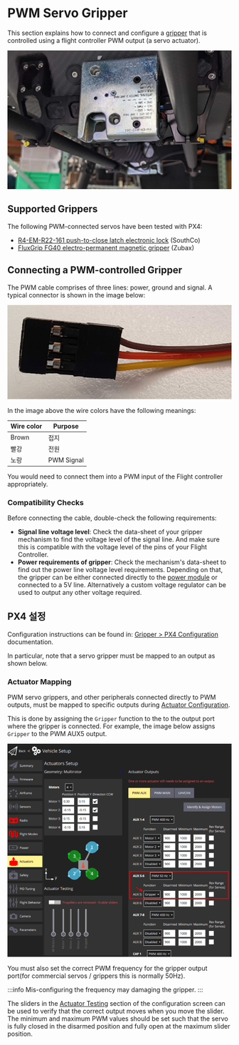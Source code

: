 # PWM Servo Gripper

This section explains how to connect and configure a [gripper](../peripherals/gripper.md) that is controlled using a flight controller PWM output (a servo actuator).

![R4-EM-R22-16: High-load gripper example](../../assets/hardware/grippers/highload_gripper_example.jpg)

## Supported Grippers

The following PWM-connected servos have been tested with PX4:

- [R4-EM-R22-161 push-to-close latch electronic lock](https://southco.com/en_any_int/r4-em-r22-161) (SouthCo)
- [FluxGrip FG40 electro-permanent magnetic gripper](https://shop.zubax.com/products/zubax-epm) (Zubax)

## Connecting a PWM-controlled Gripper

The PWM cable comprises of three lines: power, ground and signal.
A typical connector is shown in the image below:

![PWM Cable](../../assets/hardware/grippers/pwm_cable.png)

In the image above the wire colors have the following meanings:

| Wire color | Purpose    |
| ---------- | ---------- |
| Brown      | 접지         |
| 빨강         | 전원         |
| 노랑         | PWM Signal |

You would need to connect them into a PWM input of the Flight controller appropriately.

### Compatibility Checks

Before connecting the cable, double-check the following requirements:

- **Signal line voltage level**: Check the data-sheet of your gripper mechanism to find the voltage level of the signal line. And make sure this is compatible with the voltage level of the pins of your Flight Controller.
- **Power requirements of gripper**: Check the mechanism's data-sheet to find out the power line voltage level requirements. Depending on that, the gripper can be either connected directly to the [power module](../power_module/index.md) or connected to a 5V line.
  Alternatively a custom voltage regulator can be used to output any other voltage required.

## PX4 설정

Configuration instructions can be found in: [Gripper > PX4 Configuration](../peripherals/gripper.md#px4-configuration) documentation.

In particular, note that a servo gripper must be mapped to an output as shown below.

### Actuator Mapping

PWM servo grippers, and other peripherals connected directly to PWM outputs, must be mapped to specific outputs during [Actuator Configuration](../config/actuators.md#actuator-outputs).

This is done by assigning the `Gripper` function to the to the output port where the gripper is connected.
For example, the image below assigns `Gripper` to the PWM AUX5 output.

![Gripper output mapping](../../assets/config/gripper/qgc_gripper_output_setup.png)

You must also set the correct PWM frequency for the gripper output port(for commercial servos / grippers this is normally 50Hz).

:::info
Mis-configuring the frequency may damaging the gripper.
:::

The sliders in the [Actuator Testing](../config/actuators.md#actuator-testing) section of the configuration screen can be used to verify that the correct output moves when you move the slider.
The minimum and maximum PWM values should be set such that the servo is fully closed in the disarmed position and fully open at the maximum slider position.
